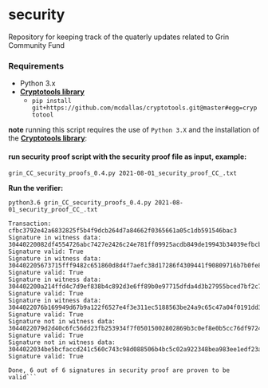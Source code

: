 # security
Repository for keeping track of the quaterly updates related to Grin Community Fund

### Requirements

* Python 3.x
* **[Cryptotools library](https://github.com/mcdallas/cryptotools)**
  * ```pip install git+https://github.com/mcdallas/cryptotools.git@master#egg=cryptotool``` 

**note** running this script requires the use of `Python 3.X` and the installation of the **[Cryptotools library](https://github.com/mcdallas/cryptotools)**:

 #### run security proof script with the security proof file as input, example:
`grin_CC_security_proofs_0.4.py 2021-08-01_security_proof_CC_.txt`

**Run the verifier:** 

```
python3.6 grin_CC_security_proofs_0.4.py 2021-08-01_security_proof_CC_.txt

Transaction: cfbc3792e42a6832825f5b4f9dcb264d7a84662f0365661a05c1db591546bac3
Signature in witness data:     30440220082df4554726abc7427e2426c24e781ff09925acdb849de19943b34039efbcb40220583a4a3dab4bc7499ed5c90fa33e605745801ff7d1d49e7e5bd90cc6caecf9b201
Signature valid: True
Signature in witness data:     304402205673715fff9482c651860d8d4f7aefc38d17286f4309441f90809716b7b0fe8802200cc408680ab4fb19ac96eac8571c546d414195e3f79a8f0e8ba9f5760e445b8b01
Signature valid: True
Signature in witness data:     304402200a214ffd4c7d9ef838b4c892d3e6ff89b0e97715dfda4d3b27955bced7bf2c7b02200d16fa29f771510f772ef79bd4f59bc9bb15770fdb765ba2256db82da3f6a47401
Signature valid: True
Signature in witness data:     3044022076b169949d67b9a122f6527e4f3e311ec5188563be24a9c65c47a04f0191dd3e02201441172e159cb48593ece15aa426c96aaa6a5281bd3a986f95b42ab5f150977201
Signature valid: True
Signature not in witness data: 3044022079d2d40c6fc56dd23fb253934f7f05015002802869b3c0ef8e0b5cc76df9724502200edd25179807bff2cdf20065f69e576c01a13b4c81b893637176684e0cc1cc3701
Signature valid: True
Signature not in witness data: 3044022034be5bcfaccd241c560c743c98d088506b4bc5c02a922348bea983ee1edf23a5022064b3fe8c372cecf739e7dbc8f11959683eebf390287d65ccefb366db8fb4a31301
Signature valid: True

Done, 6 out of 6 signatures in security proof are proven to be valid```
